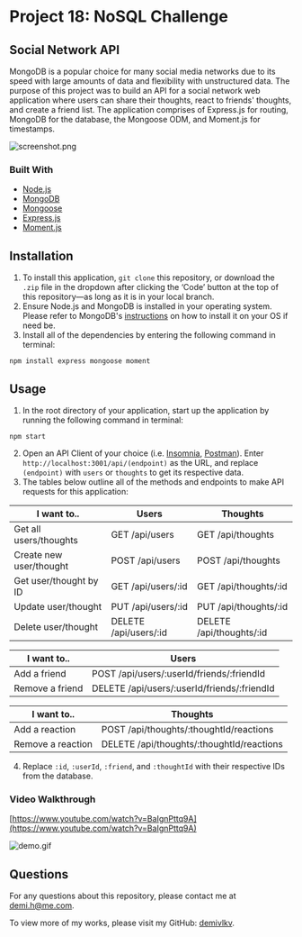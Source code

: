 # Project 18: NoSQL Challenge
## Social Network API
MongoDB is a popular choice for many social media networks due to its speed with large amounts of data and flexibility with unstructured data. The purpose of this project was to build an API for a social network web application where users can share their thoughts, react to friends' thoughts, and create a friend list. The application comprises of Express.js for routing, MongoDB for the database, the Mongoose ODM, and Moment.js for timestamps.

![screenshot.png](/../main/assets/images/screenshot.png)

### Built With
- [Node.js](https://nodejs.org/en/)
- [MongoDB](https://www.mongodb.com/)
- [Mongoose](https://mongoosejs.com/docs/)
- [Express.js](https://expressjs.com/)
- [Moment.js](https://momentjs.com/)

## Installation
1. To install this application, `git clone` this repository, or download the `.zip` file in the dropdown after clicking the ‘Code’ button at the top of this repository—as long as it is in your local branch.
2. Ensure Node.js and MongoDB is installed in your operating system. Please refer to MongoDB's [instructions](https://www.mongodb.com/docs/manual/administration/install-community/) on how to install it on your OS if need be.
3. Install all of the dependencies by entering the following command in terminal:
```
npm install express mongoose moment
```

## Usage
1. In the root directory of your application, start up the application by running the following command in terminal:
```
npm start
```
2. Open an API Client of your choice (i.e. [Insomnia](https://insomnia.rest/), [Postman](https://www.postman.com/)). Enter `http://localhost:3001/api/(endpoint)` as the URL, and replace `(endpoint)` with `users` or `thoughts` to get its respective data.
3. The tables below outline all of the methods and endpoints to make API requests for this application:

| I want to.. | Users | Thoughts |
| --- | --- | --- |
| Get all users/thoughts | GET /api/users | GET /api/thoughts  |
| Create new user/thought | POST /api/users | POST /api/thoughts  |
| Get user/thought by ID | GET /api/users/:id | GET /api/thoughts/:id  |
| Update user/thought | PUT /api/users/:id | PUT /api/thoughts/:id  |
| Delete user/thought | DELETE /api/users/:id | DELETE /api/thoughts/:id  |

| I want to.. | Users |
| --- | --- |
| Add a friend | POST /api/users/:userId/friends/:friendId |
| Remove a friend | DELETE /api/users/:userId/friends/:friendId  |

| I want to.. | Thoughts |
| --- | --- |
| Add a reaction | POST /api/thoughts/:thoughtId/reactions |
| Remove a reaction | DELETE /api/thoughts/:thoughtId/reactions |

4. Replace `:id`, `:userId`, `:friend`, and `:thoughtId` with their respective IDs from the database.

### Video Walkthrough
[https://www.youtube.com/watch?v=BaIgnPttq9A](https://www.youtube.com/watch?v=BaIgnPttq9A)

![demo.gif](/../main/assets/images/demo.gif)

## Questions
For any questions about this repository, please contact me at [demi.h@me.com](mailto:demi.h@me.com).

To view more of my works, please visit my GitHub: [demivlkv](https://github.com/demivlkv).
